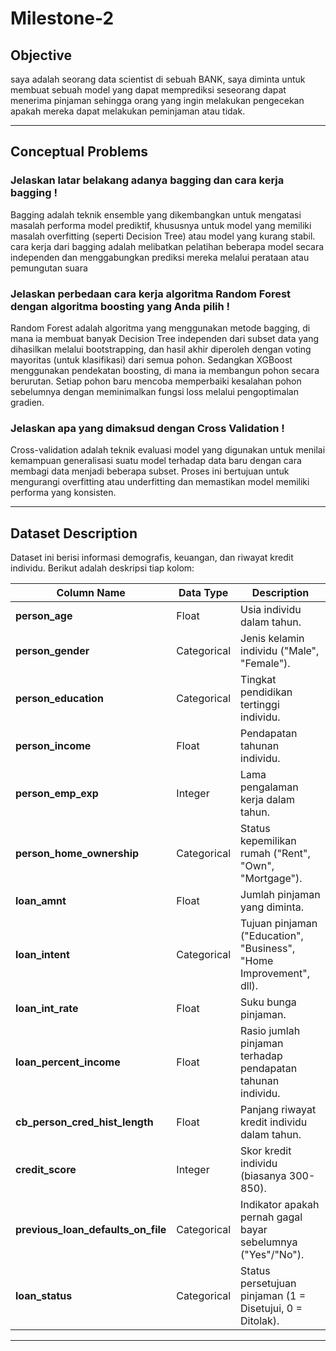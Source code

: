 # Milestone-2

## Objective
saya adalah seorang data scientist di sebuah BANK, saya diminta untuk membuat sebuah model yang dapat memprediksi seseorang dapat menerima pinjaman sehingga orang yang ingin melakukan pengecekan apakah mereka dapat melakukan peminjaman atau tidak.

---
## Conceptual Problems
### Jelaskan latar belakang adanya bagging dan cara kerja bagging !
Bagging adalah teknik ensemble yang dikembangkan untuk mengatasi masalah performa model prediktif, khususnya untuk model yang memiliki masalah overfitting (seperti Decision Tree) atau model yang kurang stabil. cara kerja dari bagging adalah melibatkan pelatihan beberapa model secara independen dan menggabungkan prediksi mereka melalui perataan atau pemungutan suara

### Jelaskan perbedaan cara kerja algoritma Random Forest dengan algoritma boosting yang Anda pilih !
Random Forest adalah algoritma yang menggunakan metode bagging, di mana ia membuat banyak Decision Tree independen dari subset data yang dihasilkan melalui bootstrapping, dan hasil akhir diperoleh dengan voting mayoritas (untuk klasifikasi) dari semua pohon. Sedangkan XGBoost menggunakan pendekatan boosting, di mana ia membangun pohon secara berurutan. Setiap pohon baru mencoba memperbaiki kesalahan pohon sebelumnya dengan meminimalkan fungsi loss melalui pengoptimalan gradien.

### Jelaskan apa yang dimaksud dengan Cross Validation !
Cross-validation adalah teknik evaluasi model yang digunakan untuk menilai kemampuan generalisasi suatu model terhadap data baru dengan cara membagi data menjadi beberapa subset. Proses ini bertujuan untuk mengurangi overfitting atau underfitting dan memastikan model memiliki performa yang konsisten.

---
## Dataset Description
Dataset ini berisi informasi demografis, keuangan, dan riwayat kredit individu. Berikut adalah deskripsi tiap kolom:

| **Column Name**                   | **Data Type** | **Description**                                                                 |
|------------------------------------|---------------|---------------------------------------------------------------------------------|
| **person_age**                    | Float         | Usia individu dalam tahun.                                                     |
| **person_gender**                 | Categorical   | Jenis kelamin individu (\"Male\", \"Female\").                                     |
| **person_education**              | Categorical   | Tingkat pendidikan tertinggi individu.                                         |
| **person_income**                 | Float         | Pendapatan tahunan individu.                                                   |
| **person_emp_exp**                | Integer       | Lama pengalaman kerja dalam tahun.                                             |
| **person_home_ownership**         | Categorical   | Status kepemilikan rumah (\"Rent\", \"Own\", \"Mortgage\").                         |
| **loan_amnt**                     | Float         | Jumlah pinjaman yang diminta.                                                  |
| **loan_intent**                   | Categorical   | Tujuan pinjaman (\"Education\", \"Business\", \"Home Improvement\", dll).           |
| **loan_int_rate**                 | Float         | Suku bunga pinjaman.                                                           |
| **loan_percent_income**           | Float         | Rasio jumlah pinjaman terhadap pendapatan tahunan individu.                    |
| **cb_person_cred_hist_length**    | Float         | Panjang riwayat kredit individu dalam tahun.                                   |
| **credit_score**                  | Integer       | Skor kredit individu (biasanya 300-850).                                       |
| **previous_loan_defaults_on_file**| Categorical   | Indikator apakah pernah gagal bayar sebelumnya (\"Yes\"/\"No\").                  |
| **loan_status**                   | Categorical   | Status persetujuan pinjaman (1 = Disetujui, 0 = Ditolak).                      |

---
